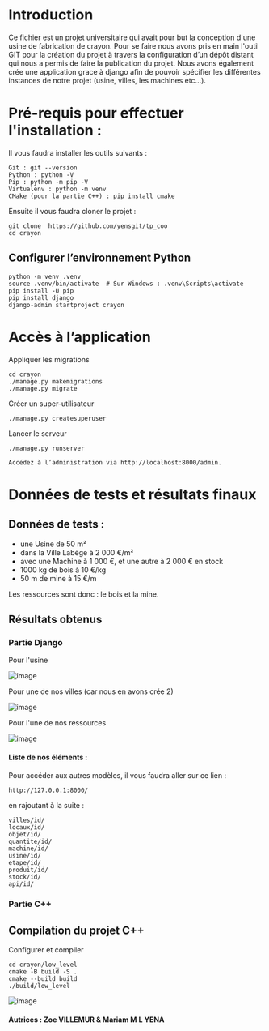 # Introduction 

Ce fichier est un projet universitaire qui avait pour but la conception d'une usine de fabrication de crayon.
Pour se faire nous avons pris en main l'outil GIT pour la création du projet à travers la configuration d’un dépôt distant 
qui nous a permis de faire la publication du projet. Nous avons également crée une application grace à django afin de pouvoir
spécifier les différentes instances de notre projet (usine, villes, les machines etc...).

# Pré-requis pour effectuer l'installation :
Il vous faudra installer les outils suivants :

    Git : git --version
    Python : python -V
    Pip : python -m pip -V
    Virtualenv : python -m venv
    CMake (pour la partie C++) : pip install cmake

Ensuite il vous faudra cloner le projet :

    git clone  https://github.com/yensgit/tp_coo
    cd crayon

## Configurer l’environnement Python

    python -m venv .venv
    source .venv/bin/activate  # Sur Windows : .venv\Scripts\activate
    pip install -U pip
    pip install django
    django-admin startproject crayon

# Accès à l’application

Appliquer les migrations

    cd crayon
    ./manage.py makemigrations
    ./manage.py migrate

Créer un super-utilisateur

    ./manage.py createsuperuser

Lancer le serveur

    ./manage.py runserver

    Accédez à l’administration via http://localhost:8000/admin.

# Données de tests et résultats finaux 
## Données de tests :
- une Usine de 50 m²
- dans la Ville Labège à 2 000 €/m² 
- avec une Machine à 1 000 €, et une autre à 2 000 €
 en stock
- 1000 kg de bois à 10 €/kg
- 50 m de mine à 15 €/m

Les ressources sont donc : le bois et la mine.

## Résultats obtenus 
### Partie Django

Pour l'usine

![image](https://github.com/user-attachments/assets/d14bed04-08a4-4084-a12a-091afb2a4ebc)

Pour une de nos villes (car nous en avons crée 2)

![image](https://github.com/user-attachments/assets/b3237fb2-3e78-473e-b98d-1dcb1b4ed7b8)

Pour l'une de nos ressources

![image](https://github.com/user-attachments/assets/957dad43-9ef9-44a3-b331-aa3c5664bcae)

#### Liste de nos éléments :

Pour accéder aux autres modèles, il vous faudra aller sur ce lien :

    http://127.0.0.1:8000/
    
en rajoutant à la suite :

    villes/id/ 
    locaux/id/
    objet/id/ 
    quantite/id/ 
    machine/id/ 
    usine/id/ 
    etape/id/ 
    produit/id/ 
    stock/id/ 
    api/id/ 
    
### Partie C++

## Compilation du projet C++

Configurer et compiler

    cd crayon/low_level
    cmake -B build -S .
    cmake --build build
    ./build/low_level


![image](https://github.com/user-attachments/assets/136eb7f9-7813-416d-a50a-73c9524fea74)

#### Autrices : Zoe VILLEMUR  & Mariam M L YENA 
